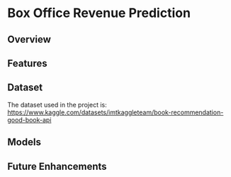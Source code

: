 # Box Office Revenue Prediction

## Overview

## Features

## Dataset
The dataset used in the project is: https://www.kaggle.com/datasets/imtkaggleteam/book-recommendation-good-book-api

## Models

## Future Enhancements
